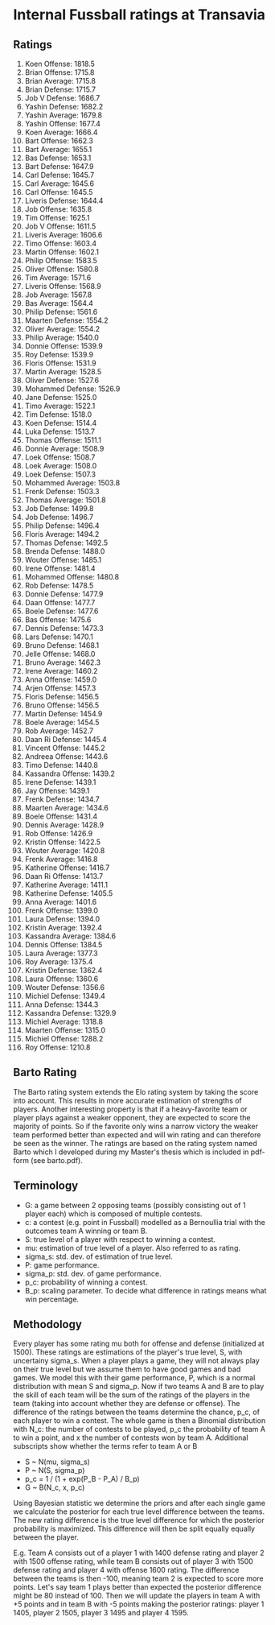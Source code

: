 # Internal Fussball ratings at Transavia
## Ratings
1. Koen Offense: 1818.5 
2. Brian Offense: 1715.8 
3. Brian Average: 1715.8 
4. Brian Defense: 1715.7 
5. Job V Defense: 1686.7 
6. Yashin Defense: 1682.2 
7. Yashin Average: 1679.8 
8. Yashin Offense: 1677.4 
9. Koen Average: 1666.4 
10. Bart Offense: 1662.3 
11. Bart Average: 1655.1 
12. Bas Defense: 1653.1 
13. Bart Defense: 1647.9 
14. Carl Defense: 1645.7 
15. Carl Average: 1645.6 
16. Carl Offense: 1645.5 
17. Liveris Defense: 1644.4 
18. Job Offense: 1635.8 
19. Tim Offense: 1625.1 
20. Job V Offense: 1611.5 
21. Liveris Average: 1606.6 
22. Timo Offense: 1603.4 
23. Martin Offense: 1602.1 
24. Philip Offense: 1583.5 
25. Oliver Offense: 1580.8 
26. Tim Average: 1571.6 
27. Liveris Offense: 1568.9 
28. Job Average: 1567.8 
29. Bas Average: 1564.4 
30. Philip  Defense: 1561.6 
31. Maarten Defense: 1554.2 
32. Oliver Average: 1554.2 
33. Philip Average: 1540.0 
34. Donnie Offense: 1539.9 
35. Roy Defense: 1539.9 
36. Floris Offense: 1531.9 
37. Martin Average: 1528.5 
38. Oliver Defense: 1527.6 
39. Mohammed Defense: 1526.9 
40. Jane Defense: 1525.0 
41. Timo Average: 1522.1 
42. Tim Defense: 1518.0 
43. Koen Defense: 1514.4 
44. Luka Defense: 1513.7 
45. Thomas Offense: 1511.1 
46. Donnie Average: 1508.9 
47. Loek Offense: 1508.7 
48. Loek Average: 1508.0 
49. Loek Defense: 1507.3 
50. Mohammed Average: 1503.8 
51. Frenk  Defense: 1503.3 
52. Thomas Average: 1501.8 
53. Job Defense: 1499.8 
54. Job  Defense: 1496.7 
55. Philip Defense: 1496.4 
56. Floris Average: 1494.2 
57. Thomas Defense: 1492.5 
58. Brenda Defense: 1488.0 
59. Wouter Offense: 1485.1 
60. Irene Offense: 1481.4 
61. Mohammed Offense: 1480.8 
62. Rob Defense: 1478.5 
63. Donnie Defense: 1477.9 
64. Daan Offense: 1477.7 
65. Boele Defense: 1477.6 
66. Bas Offense: 1475.6 
67. Dennis Defense: 1473.3 
68. Lars Defense: 1470.1 
69. Bruno Defense: 1468.1 
70. Jelle Offense: 1468.0 
71. Bruno Average: 1462.3 
72. Irene Average: 1460.2 
73. Anna Offense: 1459.0 
74. Arjen Offense: 1457.3 
75. Floris Defense: 1456.5 
76. Bruno Offense: 1456.5 
77. Martin Defense: 1454.9 
78. Boele Average: 1454.5 
79. Rob Average: 1452.7 
80. Daan Ri Defense: 1445.4 
81. Vincent Offense: 1445.2 
82. Andreea Offense: 1443.6 
83. Timo Defense: 1440.8 
84. Kassandra Offense: 1439.2 
85. Irene Defense: 1439.1 
86. Jay Offense: 1439.1 
87. Frenk Defense: 1434.7 
88. Maarten Average: 1434.6 
89. Boele Offense: 1431.4 
90. Dennis Average: 1428.9 
91. Rob Offense: 1426.9 
92. Kristin Offense: 1422.5 
93. Wouter Average: 1420.8 
94. Frenk Average: 1416.8 
95. Katherine Offense: 1416.7 
96. Daan Ri Offense: 1413.7 
97. Katherine Average: 1411.1 
98. Katherine Defense: 1405.5 
99. Anna Average: 1401.6 
100. Frenk Offense: 1399.0 
101. Laura Defense: 1394.0 
102. Kristin Average: 1392.4 
103. Kassandra Average: 1384.6 
104. Dennis Offense: 1384.5 
105. Laura Average: 1377.3 
106. Roy Average: 1375.4 
107. Kristin Defense: 1362.4 
108. Laura Offense: 1360.6 
109. Wouter Defense: 1356.6 
110. Michiel Defense: 1349.4 
111. Anna Defense: 1344.3 
112. Kassandra Defense: 1329.9 
113. Michiel Average: 1318.8 
114. Maarten Offense: 1315.0 
115. Michiel Offense: 1288.2 
116. Roy Offense: 1210.8 

## Barto Rating
The Barto rating system extends the Elo rating system by taking the score into account. This results in more accurate estimation of strengths of players. Another interesting property is that if a heavy-favorite team or player plays against a weaker opponent, they are expected to score the majority of points. So if the favorite only wins a narrow victory the weaker team performed better than expected and will win rating and can therefore be seen as the winner. The ratings are based on the rating system named Barto which I developed during my Master's thesis which is included in pdf-form (see barto.pdf).
## Terminology
- G: a game between 2 opposing teams (possibly consisting out of 1 player each) which is composed of multiple contests.
- c: a contest (e.g. point in Fussball) modelled as a Bernoullia trial with the outcomes team A winning or team B.
- S: true level of a player with respect to winning a contest.
- mu: estimation of true level of a player. Also referred to as rating.
- sigma_s: std. dev. of estimation of true level.
- P: game performance.
- sigma_p: std. dev. of game performance.
- p_c: probability of winning a contest.
- B_p: scaling parameter. To decide what difference in ratings means what win percentage.
## Methodology
Every player has some rating mu both for offense and defense (initialized at 1500). These ratings are estimations of the player's true level, S, with uncertainy sigma_s. When a player plays a game, they will not always play on their true level but we assume them to have good games and bad games. We model this with their game performance, P, which is a normal distribution with mean S and sigma_p. Now if two teams A and B are to play the skill of each team will be the sum of the ratings of the players in the team (taking into account whether they are defense or offense). The difference of the ratings between the teams determine the chance, p_c, of each player to win a contest. The whole game is then a Binomial distribution with N_c: the number of contests to be played, p_c the probability of team A to win a point, and x the number of contests won by team A. Additional subscripts show whether the terms refer to team A or B
- S ~ N(mu, sigma_s)
- P ~ N(S, sigma_p)
- p_c = 1 / (1 + exp(P_B - P_A) / B_p)
- G ~ B(N_c, x, p_c)

Using Bayesian statistic we determine the priors and after each single game we calculate the posterior for each true level difference between the teams. The new rating difference is the true level difference for which the posterior probability is maximized. This difference will then be split equally equally between the player. 

E.g. Team A consists out of a player 1 with 1400 defense rating and player 2 with 1500 offense rating, while team B consists out of player 3 with 1500 defense rating and player 4 with offense 1600 rating. The difference between the teams is then -100, meaning team 2 is expected to score more points. Let's say team 1 plays better than expected the posterior difference might be 80 instead of 100. Then we will update the players in team A with +5 points and in team B with -5 points making the posterior ratings: player 1 1405, player 2 1505, player 3 1495 and player 4 1595.